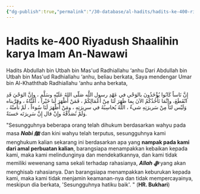 ```yaml
---
{"dg-publish":true,"permalink":"/30-database/al-hadits/hadits-ke-400-riyadush-shaalihin-karya-imam-an-nawawi/"}
---
```


  

# Hadits ke-400 Riyadush Shaalihin karya Imam An-Nawawi
Hadits Abdullah bin Utbah bin Mas'ud Radhiallahu ‘anhu Dari Abdullah bin Utbah bin Mas'ud Radhiallahu ‘anhu, beliau berkata, Saya mendengar Umar bin Al-Khaththab Radhiallahu ‘anhu anha berkata,

إِنَّ نَاساً كَانُوا يُؤْخَذُونَ بالوَحْي في عَهْدِ رسول اللَّه صَلّى اللهُ عَلَيْهِ وسَلَّم ، وإِنَّ الوَحْيَ قَدِ انْقَطَعَ، وإِنَّمَا نَأْخُذُكُمُ الآنَ بِما ظَهَرَ لَنَا مِنْ أَعْمَالِكُمْ ، فَمَنْ أَظْهَرَ لَنا خَيْراً ، أَمَّنَّاهُ ، وقرَّبناه وَلَيْس لنَا مِنْ سَريرَتِهِ شيءٌ ، اللَّهُ يُحاسِبُهُ في سرِيرَتِهِ ، ومَنْ أَظْهَرَ لَنَا سُوءاً ، لَمْ نأْمنْهُ ، وَلَمْ نُصَدِّقْهُ وإِنْ قال إِنَّ سَرِيرَتَه حَسنَةٌ.

"Sesungguhnya beberapa orang telah dihukum berdasarkan wahyu pada masa ***Nabi ﷺ***   dan kini wahyu telah terputus, sesungguhnya kami menghukum kalian sekarang ini berdasarkan apa yang **nampak pada kami dari amal perbuatan kalian**, barangsiapa menampakkan kebaikan kepada kami, maka kami melindunginya dan mendekatkannya, dan kami tidak memiliki wewenang sama sekali terhadap rahasianya, ***Allah ﷻ***  yang akan menghisab rahasianya. Dan barangsiapa menampakkan keburukan kepada kami, maka kami tidak menjamin keamanan-nya dan tidak mempercayainya, meskipun dia berkata, 'Sesungguhnya hatiku baik'. " (**HR. Bukhari**)